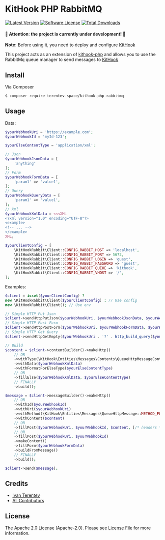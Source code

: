 # KitHook PHP RabbitMQ

[![Latest Version](https://img.shields.io/github/release/terentev-space/kithook-php-rabbitmq.svg?style=flat-square)](https://github.com/terentev-space/kithook-php-rabbitmq/releases)
[![Software License](https://img.shields.io/badge/license-Apache_2.0-brightgreen.svg?style=flat-square)](LICENSE)
[![Total Downloads](https://img.shields.io/packagist/dt/terentev-space/kithook-php-rabbitmq.svg?style=flat-square)](https://packagist.org/packages/terentev-space/kithook-php-rabbitmq)

#### 🚧 Attention: the project is currently under development! 🚧

**Note:** Before using it, you need to deploy and configure [KitHook](https://github.com/terentev-space/kithook)

This project acts as an extension of [kithook-php](https://github.com/terentev-space/kithook-php) and allows you to use the RabbitMq queue manager to send messages to [KitHook](https://github.com/terentev-space/kithook)

## Install

Via Composer

```bash
$ composer require terentev-space/kithook-php-rabbitmq
```

## Usage

Data:
```php
$yourWebhookUri = 'https://example.com';
$yourWebhookId = 'myId-123';

$yourElseContentType = 'application/xml';

// Json
$yourWebhookJsonData = [
    'anything'
];
// Form
$yourWebhookFormData = [
    'param1' => 'value1',
];
// Query
$yourWebhookQueryData = [
    'param1' => 'value1',
];
// Xml
$yourWebhookXmlData = <<<XML
<?xml version="1.0" encoding="UTF-8"?>
<example>
<!-- ... -->
</example>
XML;

$yourClientConfig = [
    \KitHookRabbit\Client::CONFIG_RABBIT_HOST => 'localhost',
    \KitHookRabbit\Client::CONFIG_RABBIT_PORT => 5672,
    \KitHookRabbit\Client::CONFIG_RABBIT_LOGIN => 'guest',
    \KitHookRabbit\Client::CONFIG_RABBIT_PASSWORD => 'guest',
    \KitHookRabbit\Client::CONFIG_RABBIT_QUEUE => 'kithook',
    \KitHookRabbit\Client::CONFIG_RABBIT_VHOST => '/',
];
```

Examples:
```php
$client = isset($yourClientConfig) ? 
new \KitHookRabbit\Client($yourClientConfig) : // Use config
new \KitHookRabbit\Client(); // Use env

// Simple HTTP Put Json
$client->sendHttpPutJson($yourWebhookUri, $yourWebhookJsonData, $yourWebhookId);
// Simple HTTP Post Form
$client->sendHttpPostForm($yourWebhookUri, $yourWebhookFormData, $yourWebhookId);
// Simple HTTP Get Query
$client->sendHttpGetEmpty($yourWebhookUri . '?' . http_build_query($yourWebhookQueryData), $yourWebhookId);

// Build
$content = $client->contentBuilder()->makeHttp()
    // OR
    ->withType(\KitHook\Entities\Messages\Contents\QueueHttpMessageContent::TYPE_ELSE)
    ->withData($yourWebhookXmlData)
    ->withFormatForElseType($yourElseContentType)
    // OR
    ->fillElse($yourWebhookXmlData, $yourElseContentType)
    // FINALLY
    ->build();

$message = $client->messageBuilder()->makeHttp()
    // OR
    ->withId($yourWebhookId)
    ->withUri($yourWebhookUri)
    ->withMethod(\KitHook\Entities\Messages\QueueHttpMessage::METHOD_POST)
    ->withContent($content)
    // OR
    ->fillPost($yourWebhookUri, $yourWebhookId, $content, [/* headers */], [/* properties */])
    // OR
    ->fillPost($yourWebhookUri, $yourWebhookId)
    ->makeContent()
    ->fillForm($yourWebhookFormData)
    ->buildFromMessage()
    // FINALLY
    ->build();

$client->send($message);
```

## Credits

- [Ivan Terentev](https://github.com/terentev-space)
- [All Contributors](https://github.com/terentev-space/kithook-php-rabbitmq/contributors)

## License

The Apache 2.0 License (Apache-2.0). Please see [License File](LICENSE) for more information.
